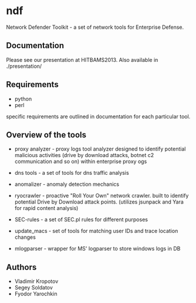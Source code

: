 ndf
===

Network Defender Toolkit - a set of network tools for Enterprise Defense.

Documentation
-------------
Please see our presentation at HITBAMS2013.
Also available in ./presentation/

Requirements
------------
* python
* perl

specific requirements are outlined in documentation for each particular tool.


Overview of the tools
---------------------

* proxy analyzer - proxy logs tool analyzer designed to identify potential malicious activities (drive by download attacks, botnet c2 communication and so on) within
enterprise proxy ogs

* dns tools - a set of tools for dns traffic analysis

* anomalizer - anomaly detection mechanics

* ryocrawler - proactive "Roll Your Own" network crawler. built to identify potential Drive by Download attack points. (utilizes jsunpack and Yara for rapid content analysis)

* SEC-rules - a set of SEC.pl rules for different purposes

* update_macs - set of tools for matching user IDs and trace location changes

* mlogparser - wrapper for MS' logparser to store windows logs in DB


Authors
-------------------
* Vladimir Kropotov
* Segey Soldatov
* Fyodor Yarochkin

